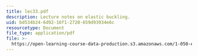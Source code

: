 ```yaml
---
title: lec33.pdf
description: Lecture notes on elastic buckling.
uid: bd534b24-6d92-16f1-2720-659d93934e6c
resourcetype: Document
file_type: application/pdf
file: >-
  https://open-learning-course-data-production.s3.amazonaws.com/1-050-engineering-mechanics-i-fall-2007/bd534b246d9216f12720659d93934e6c_lec33.pdf
---
```

